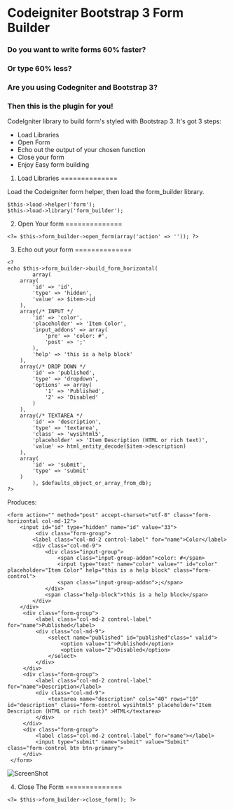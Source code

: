 Codeigniter Bootstrap 3 Form Builder
======================

### Do you want to write forms 60% faster? 
### Or type 60% less? 
### Are you using Codegniter and Bootstrap 3?
### Then this is the plugin for you!

CodeIgniter library to build form's styled with Bootstrap 3.
It's got 3 steps:
*	Load Libraries
* 	Open Form
*	Echo out the output of your chosen function
* 	Close your form
* 	Enjoy Easy form building


1. Load Libraries
==============

Load the Codeigniter form helper, then load the form_builder library.

```
$this->load->helper('form');
$this->load->library('form_builder');
```

2. Open Your form
==============

```
<?= $this->form_builder->open_form(array('action' => '')); ?>
```
	
3. Echo out your form
==============

```
<?
echo $this->form_builder->build_form_horizontal(
        array(
    array(
        'id' => 'id',
        'type' => 'hidden',
        'value' => $item->id
    ),
    array(/* INPUT */
        'id' => 'color',
        'placeholder' => 'Item Color',
        'input_addons' => array(
            'pre' => 'color: #',
            'post' => ';'
        ),
        'help' => 'this is a help block'
    ),
    array(/* DROP DOWN */
        'id' => 'published',
        'type' => 'dropdown',
        'options' => array(
            '1' => 'Published',
            '2' => 'Disabled'
        )
    ),
    array(/* TEXTAREA */
        'id' => 'description',
        'type' => 'textarea',
        'class' => 'wysihtml5',
        'placeholder' => 'Item Description (HTML or rich text)',
        'value' => html_entity_decode($item->description)
    ),
    array(
        'id' => 'submit',
        'type' => 'submit'
    )
        ), $defaults_object_or_array_from_db);
?>
```
            
Produces:
```
<form action="" method="post" accept-charset="utf-8" class="form-horizontal col-md-12">
	<input id="id" type="hidden" name="id" value="33">
         <div class="form-group">
        <label class="col-md-2 control-label" for="name">Color</label>
        <div class="col-md-9">
            <div class="input-group">
                <span class="input-group-addon">color: #</span>
                <input type="text" name="color" value="" id="color" placeholder="Item Color" help="this is a help block" class="form-control">
                <span class="input-group-addon">;</span>
            </div>
            <span class="help-block">this is a help block</span>
        </div>
    </div>
     <div class="form-group">
         <label class="col-md-2 control-label" for="name">Published</label>
         <div class="col-md-9">
             <select name="published" id="published"class=" valid">
                 <option value="1">Published</option>
                 <option value="2">Disabled</option>
             </select>
         </div>
     </div>
     <div class="form-group">
         <label class="col-md-2 control-label" for="name">Description</label>
         <div class="col-md-9">
             <textarea name="description" cols="40" rows="10" id="description" class="form-control wysihtml5" placeholder="Item Description (HTML or rich text)" >HTML</textarea>
         </div>
     </div>
     <div class="form-group">
     	 <label class="col-md-2 control-label" for="name"></label>
     	 <input type="submit" name="submit" value="Submit" class="form-control btn btn-primary">
     </div>
 </form>   
 ```    
 
 ![ScreenShot](https://raw.github.com/wallter/codeigniter_bootstrap_form_builder/master/images/form_render_screen_shot.png)

4. Close The Form
==============
```
<?= $this->form_builder->close_form(); ?>
```
